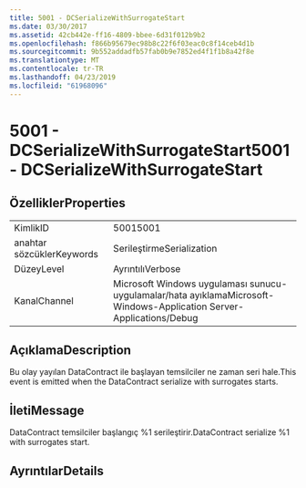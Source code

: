 ```yaml
---
title: 5001 - DCSerializeWithSurrogateStart
ms.date: 03/30/2017
ms.assetid: 42cb442e-ff16-4809-bbee-6d31f012b9b2
ms.openlocfilehash: f866b95679ec98b8c22f6f03eac0c8f14ceb4d1b
ms.sourcegitcommit: 9b552addadfb57fab0b9e7852ed4f1f1b8a42f8e
ms.translationtype: MT
ms.contentlocale: tr-TR
ms.lasthandoff: 04/23/2019
ms.locfileid: "61968096"
---
```

# <a name="5001---dcserializewithsurrogatestart"></a><span data-ttu-id="de98b-102">5001 - DCSerializeWithSurrogateStart</span><span class="sxs-lookup"><span data-stu-id="de98b-102">5001 - DCSerializeWithSurrogateStart</span></span>
## <a name="properties"></a><span data-ttu-id="de98b-103">Özellikler</span><span class="sxs-lookup"><span data-stu-id="de98b-103">Properties</span></span>  
  
|||  
|-|-|  
|<span data-ttu-id="de98b-104">Kimlik</span><span class="sxs-lookup"><span data-stu-id="de98b-104">ID</span></span>|<span data-ttu-id="de98b-105">5001</span><span class="sxs-lookup"><span data-stu-id="de98b-105">5001</span></span>|  
|<span data-ttu-id="de98b-106">anahtar sözcükler</span><span class="sxs-lookup"><span data-stu-id="de98b-106">Keywords</span></span>|<span data-ttu-id="de98b-107">Serileştirme</span><span class="sxs-lookup"><span data-stu-id="de98b-107">Serialization</span></span>|  
|<span data-ttu-id="de98b-108">Düzey</span><span class="sxs-lookup"><span data-stu-id="de98b-108">Level</span></span>|<span data-ttu-id="de98b-109">Ayrıntılı</span><span class="sxs-lookup"><span data-stu-id="de98b-109">Verbose</span></span>|  
|<span data-ttu-id="de98b-110">Kanal</span><span class="sxs-lookup"><span data-stu-id="de98b-110">Channel</span></span>|<span data-ttu-id="de98b-111">Microsoft Windows uygulaması sunucu-uygulamalar/hata ayıklama</span><span class="sxs-lookup"><span data-stu-id="de98b-111">Microsoft-Windows-Application Server-Applications/Debug</span></span>|  
  
## <a name="description"></a><span data-ttu-id="de98b-112">Açıklama</span><span class="sxs-lookup"><span data-stu-id="de98b-112">Description</span></span>  
 <span data-ttu-id="de98b-113">Bu olay yayılan DataContract ile başlayan temsilciler ne zaman seri hale.</span><span class="sxs-lookup"><span data-stu-id="de98b-113">This event is emitted when the DataContract serialize with surrogates starts.</span></span>  
  
## <a name="message"></a><span data-ttu-id="de98b-114">İleti</span><span class="sxs-lookup"><span data-stu-id="de98b-114">Message</span></span>  
 <span data-ttu-id="de98b-115">DataContract temsilciler başlangıç %1 serileştirir.</span><span class="sxs-lookup"><span data-stu-id="de98b-115">DataContract serialize %1 with surrogates start.</span></span>  
  
## <a name="details"></a><span data-ttu-id="de98b-116">Ayrıntılar</span><span class="sxs-lookup"><span data-stu-id="de98b-116">Details</span></span>
